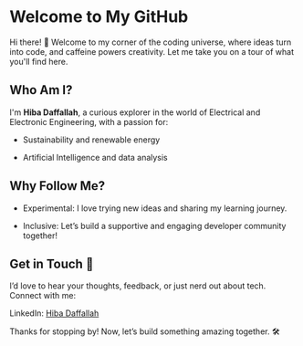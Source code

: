 # Welcome to My GitHub

Hi there! 👋 Welcome to my corner of the coding universe, where ideas turn into code,
 and caffeine powers creativity. Let me take you on a tour of what you'll find here.

## Who Am I?

I'm **Hiba Daffallah**, a curious explorer in the world of Electrical and Electronic
 Engineering, with a passion for:

* Sustainability and renewable energy

* Artificial Intelligence and data analysis
  
## Why Follow Me?

* Experimental: I love trying new ideas and sharing my learning journey.

* Inclusive: Let’s build a supportive and engaging developer community together!

## Get in Touch 📨

I’d love to hear your thoughts, feedback, or just nerd out about tech. Connect with
 me:

LinkedIn: [Hiba Daffallah](https://www.linkedin.com/in/hiba-yassir/)

Thanks for stopping by! Now, let’s build something amazing together. 🛠️
